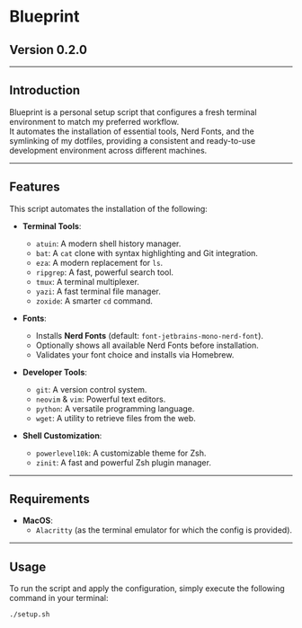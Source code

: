 # Blueprint

## Version 0.2.0

---

## Introduction

Blueprint is a personal setup script that configures a fresh terminal environment to match my preferred workflow.  
It automates the installation of essential tools, Nerd Fonts, and the symlinking of my dotfiles, providing a consistent and ready-to-use development environment across different machines.

---

## Features

This script automates the installation of the following:

- **Terminal Tools**:
  - `atuin`: A modern shell history manager.
  - `bat`: A `cat` clone with syntax highlighting and Git integration.
  - `eza`: A modern replacement for `ls`.
  - `ripgrep`: A fast, powerful search tool.
  - `tmux`: A terminal multiplexer.
  - `yazi`: A fast terminal file manager.
  - `zoxide`: A smarter `cd` command.

- **Fonts**:
  - Installs **Nerd Fonts** (default: `font-jetbrains-mono-nerd-font`).
  - Optionally shows all available Nerd Fonts before installation.
  - Validates your font choice and installs via Homebrew.

- **Developer Tools**:
  - `git`: A version control system.
  - `neovim` & `vim`: Powerful text editors.
  - `python`: A versatile programming language.
  - `wget`: A utility to retrieve files from the web.

- **Shell Customization**:
  - `powerlevel10k`: A customizable theme for Zsh.
  - `zinit`: A fast and powerful Zsh plugin manager.

---

## Requirements

- **MacOS**:
  - `Alacritty` (as the terminal emulator for which the config is provided).

---

## Usage

To run the script and apply the configuration, simply execute the following command in your terminal:

```bash
./setup.sh

